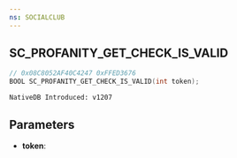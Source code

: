 ```yaml
---
ns: SOCIALCLUB
---
```

## SC_PROFANITY_GET_CHECK_IS_VALID

```c
// 0x08C8052AF40C4247 0xFFED3676
BOOL SC_PROFANITY_GET_CHECK_IS_VALID(int token);
```

```
NativeDB Introduced: v1207
```

## Parameters
* **token**:
